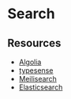 # Search

## Resources

* [Algolia](https://www.algolia.com/)
* [typesense](https://typesense.org/)
* [Meilisearch](meilisearch.com/)
* [Elasticsearch](https://www.elastic.co/)
